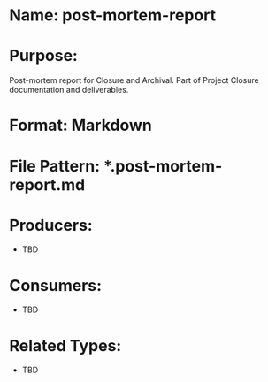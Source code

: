 # Name: post-mortem-report

# Purpose:
Post-mortem report for Closure and Archival. Part of Project Closure documentation and deliverables.

# Format: Markdown

# File Pattern: *.post-mortem-report.md

# Producers:
- TBD

# Consumers:
- TBD

# Related Types:
- TBD
